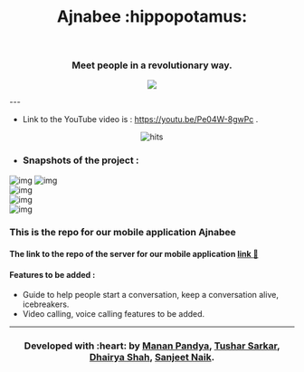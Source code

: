 <h1 align="center">Ajnabee :hippopotamus:</h1>
<div align="center">
  <br>
  <h3> Meet people in a revolutionary way.</h3>
</div>

<div align="center">
  
[![](https://img.shields.io/badge/Made_with-Flutter-red?style=for-the-badge&logo=flutter)](https://flutter.dev/ "Flutter")

</div>
---

 - Link to the YouTube video is : https://youtu.be/Pe04W-8gwPc .
 
 <p align="center">
   <img href="http://hits.dwyl.com/mrpandya/Show" src="http://hits.dwyl.com/Hungry-Hippoos/Ajnabee-mobile.svg"
         alt="hits">
</p>
 
- ### Snapshots of the project :

![img](screenshots/ss1.jpeg)
![img](screenshots/ss2.jpeg)  
![img](screenshots/ss3.jpeg)  
![img](screenshots/ss4.jpeg)  
![img](screenshots/ss5.jpeg)  

### This is the repo for our mobile application Ajnabee 
#### The link to the repo of the server for our mobile application <a href="https://github.com/Hungry-Hippoos/Ajnabee">link :link:</a>
 
 
 #### Features to be added :
- Guide to help people start a conversation, keep a conversation alive, icebreakers.
- Video calling, voice calling features to be added.

---
<h3 align="center"><b>Developed with :heart: by <a href="https://github.com/mrpandya">Manan Pandya</a>, <a href="https://github.com/tusharsarkar3">Tushar Sarkar</a>, <a href="https://github.com/dhairya903">Dhairya Shah</a>, <a href="https://github.com/sanjeetnaik">Sanjeet Naik</a>.</b></h1>
